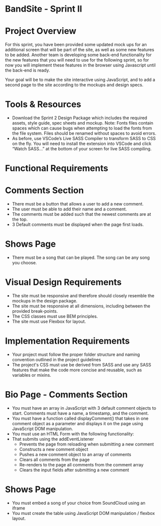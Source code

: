 # BandSite - Sprint II

# Project Overview

For this sprint, you have been provided some updated mock ups for an additional screen that will be part of the site, as well as some new features to be added. Another team is developing some back-end functionality for the new features that you will need to use for the following sprint, so for now you will implement these features in the browser using Javascript until the back-end is ready.

Your goal will be to make the site interactive using JavaScript, and to add a second page to the site according to the mockups and design specs.
# Tools & Resources
  * Download the Sprint 2 Design Package which includes the required assets, style guide, spec sheets and mockup. Note: Fonts files contain spaces which can cause bugs when attempting to load the fonts from the file system. Files should be renamed without spaces to avoid errors.
  * As before, use VSCode’s Live SASS Compiler to transform SASS to CSS on the fly. You will need to install the extension into VSCode and click “Watch SASS…” at the bottom of your screen for live SASS compiling.

# Functional Requirements

# Comments Section
* There must be a button that allows a user to add a new comment.
* The user must be able to add their name and a comment.
* The comments must be added such that the newest comments are at the top.
* 3 Default comments must be displayed when the page first loads.

# Shows Page

* There must be a song that can be played. The song can be any song you choose.

# Visual Design Requirements

* The site must be responsive and therefore should closely resemble the mockups in the design package.
* The site must be responsive at all dimensions, including between the provided break-points.
* The CSS classes must use BEM principles.
* The site must use Flexbox for layout.

# Implementation Requirements

* Your project must follow the proper folder structure and naming convention outlined in the project guidelines
* The project's CSS must use be derived from SASS and use any SASS features that make the code more concise and reusable, such as variables or mixins.

# Bio Page - Comments Section
* You must have an array in JavaScript with 3 default comment objects to start. Comments must have a name, a timestamp, and the comment.
* You must have a function called displayComment() that takes in one comment object as a parameter and displays it on the page using JavaScript DOM manipulation.
* You must use an HTML Form with the following functionality:
* That submits using the addEventListener
  * Prevents the page from reloading when submitting a new comment
  * Constructs a new comment object
  * Pushes a new comment object to an array of comments
  * Clears all comments from the page
  * Re-renders to the page all comments from the comment array
  * Clears the input fields after submitting a new comment

# Shows Page
* You must embed a song of your choice from SoundCloud using an iframe
* You must create the table using JavaScript DOM manipulation / flexbox layout.

 
